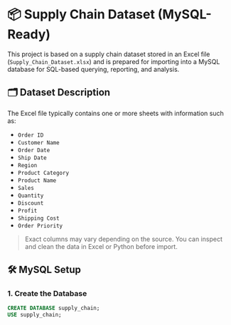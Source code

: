 # 📦 Supply Chain Dataset (MySQL-Ready)

This project is based on a supply chain dataset stored in an Excel file (`Supply_Chain_Dataset.xlsx`) and is prepared for importing into a MySQL database for SQL-based querying, reporting, and analysis.

## 🗂️ Dataset Description

The Excel file typically contains one or more sheets with information such as:

- `Order ID`
- `Customer Name`
- `Order Date`
- `Ship Date`
- `Region`
- `Product Category`
- `Product Name`
- `Sales`
- `Quantity`
- `Discount`
- `Profit`
- `Shipping Cost`
- `Order Priority`

> Exact columns may vary depending on the source. You can inspect and clean the data in Excel or Python before import.

## 🛠️ MySQL Setup

### 1. Create the Database

```sql
CREATE DATABASE supply_chain;
USE supply_chain;
